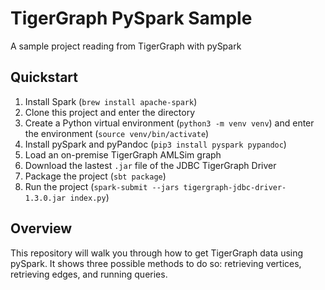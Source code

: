 # TigerGraph PySpark Sample

A sample project reading from TigerGraph with pySpark

## Quickstart

1. Install Spark (`brew install apache-spark`)
1. Clone this project and enter the directory
1. Create a Python virtual environment (`python3 -m venv venv`) and enter the environment (`source venv/bin/activate`)
1. Install pySpark and pyPandoc (`pip3 install pyspark pypandoc`)
1. Load an on-premise TigerGraph AMLSim graph
1. Download the lastest `.jar` file of the JDBC TigerGraph Driver
1. Package the project (`sbt package`)
1. Run the project (`spark-submit --jars tigergraph-jdbc-driver-1.3.0.jar index.py`)

## Overview

This repository will walk you through how to get TigerGraph data using pySpark. It shows three possible methods to do so: retrieving vertices, retrieving edges, and running queries. 
